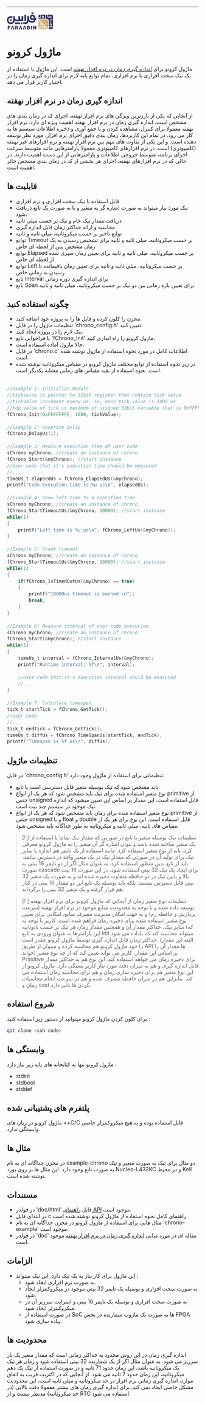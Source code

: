 ---

![Logo](images/Logo.png)
# ماژول کرونو
ماژول کرونو برای [اندازه گیری زمان در نرم افزار نهفته](doc/%D8%A7%D9%86%D8%AF%D8%A7%D8%B2%D9%87%20%DA%AF%DB%8C%D8%B1%DB%8C%20%D8%B2%D9%85%D8%A7%D9%86%20%D8%AF%D8%B1%20%D9%86%D8%B1%D9%85%20%D8%A7%D9%81%D8%B2%D8%A7%D8%B1%20%D9%86%D9%87%D9%81%D8%AA%D9%87.md) است. این ماژول با استفاده از یک تیک سخت افزاری یا نرم افزاری، تمام توابع پایه لازم برای اندازه گیری زمان را در اختیار کاربر قرار می دهد.
## اندازه گیری زمان در نرم افزار نهفته
از آنجایی که یکی از بارزترین ویژگی های نرم افزار نهفته، اجرای کد در زمان بندی های مشخص است، اندازه گیری زمان در نرم افزار نهفته اهمیت ویژه ای دارد.
 نرم افزار نهفته معمولا برای کنترل، مشاهده کردن و یا جمع آوری و ذخیره اطلاعات سیستم ها به کار می رود. در تمام این کاربردها، زمان بندی دقیق اجرای نرم افزار، مورد نظر توسعه دهنده است. و این یکی از تفاوت های مهم بین نرم افزار نهفته و نرم افزارهای غیر نهفته (کامپیوتری) است. در نرم افزارهای کامپیوتری معمولا پارامترهایی مانند متوسط سرعت اجرای برنامه، متوسط خروجی اطلاعات و پارامترهایی از این دست اهمیت دارند. در حالی که در نرم افزارهای نهفته، اجرای هر بخشی از کد در زمان بندی مشخص حائز اهمیت است.

## قابلیت ها
- قابل استفاده با تیک سخت افزاری و نرم افزاری
- تیک مورد نیاز میتواند به صورت اشاره گر به متغیر و یا به صورت یک تابع دریافت شود.
- دریافت مقدار تیک خام و تیک بر حسب میلی ثانیه
- محاسبه و ارائه حداکثر زمان قابل اندازه گیری
- توابع تاخیر بر حسب میکروثانیه، میلی ثانیه و ثانیه
- توابع Timeout بر حسب میکروثانیه، میلی ثانیه و ثانیه برای تشخیص رسیدن به یک زمان مشخص پس از لحظه ای خاص
- توابع Elapsed بر حسب میکروثانیه، میلی ثانیه و ثانیه برای تعیین زمان سپری شده از لحظه ای خاص
- توابع Left بر حسب میکروثانیه، میلی ثانیه و ثانیه برای تعیین زمان باقیمانده تا رسیدن به زمانی خاص
- تابع Interval برای اندازه گیری دوره زمانی 
- تابع Span برای تعیین بازه زمانی بین دو تیک بر حسب میکروثانیه، میلی ثانیه و ثانیه 

## چگونه استفاده کنید
- مخزن را کلون کرده و فایل ها را به پروژه خود اضافه کنید.
- تنظیمات ماژول را در فایل 'chrono_config.h' تعیین کنید.
- تیک لازم را در پروژه ایجاد کنید.
- با فراخوانی تابع 'fChrono_Init' ماژول کرونو را راه اندازی کنید.
- حالا ماژول آماده استفاده است.
- در فایل 'chrono.c' اطلاعات کامل در مورد نحوه استفاده از ماژول نوشته شده است.
- در زیر نحوه استفاده از توابع مختلف ماژول کرونو  در مقیاس میکروثانیه نوشته شده است. نحوه استفاده از بقیه مقیاس های زمانی مشابه یکدیگر است.
```c

//Example 1: Initialize module
//tickValue is pointer to 32bit register that contain tick value
//tickValue increment every us. so, each tick value is 1000 ns
//top value of tick is maximum of uisgned 32bit variable that is 0xFFFFFFFF
fChrono_Init(0xFFFFFFFF, 1000, tickValue);

//Example 2: Generate Delay
fChrono_DelayUs(1);

//Example 3: Measure execution time of user code
sChrono myChrono; //create an instance of chrono
fChrono_Start(&myChrono); //start instance
//User code that it's execution time should be measured
//...
timeUs_t elapsedUs = fChrono_ElapsedUs(&myChrono);
printf("Code execution time is %u us\n", elapsedUs);

//Example 4: Show left time to a specified time
sChrono myChrono; //create an instance of chrono
fChrono_StartTimeoutUs(&myChrono, 10000); //start instance
while(1)
{
	printf("Left time is %u us\n", fChrono_LeftUs(&myChrono));
}

//Example 5: Check timeout
sChrono myChrono; //create an instance of chrono
fChrono_StartTimeoutUs(&myChrono, 10000); //start instance
while(1)
{
	if(fChrono_IsTimedOutUs(&myChrono) == true)
	{
		printf("10000us timeout is eached.\n");
		break;
	}
}

//Example 6: Measure interval of user code execution
sChrono myChrono; //create an instance of chrono
fChrono_Start(&myChrono); //start instance
while(1)
{
	timeUs_t interval = fChrono_IntervalUs(&myChrono);
    printf("Runtime interval: %f\n", interval);

	//User code that it's execution interval shuld be measured
	//...
}

//Example 7: Calculate timespan
tick_t startTick = fChrono_GetTick();
//User code
//...
tick_t endTick = fChrono_GetTick();
timeUs_t diffUs = fChrono_TimeSpanUs(startTick, endTick);
printf("Timespan is %f us\n", diffUs);

```

## تنظیمات ماژول
در فایل 'chrono_config.h' تنظیماتی برای استفاده از ماژول وجود دارد.
- باید مشخص شود که تیک بوسیله متغیر قابل دسترسی است یا تابع
- نوع متغیر استفاده شده برای تیک باید مشخص شود که هر یک از انواع primitive از جنس unsigned قابل استفاده است. این مقدار بر اساس این تعیین میشود که اندازه تیک موجود در سیستم چند بیت است.
- نوع متغیر استفاده شده برای زمان باید مشخص شود که هر یک از انواع primitive از جنس unsigned و یا float و double قابل استفاده است. این نوع برای هر یک از مقیاس های ثانیه، میلی ثانیه و میکروثانیه به طور جداگانه باید مشخص شود.

 >[! ] تنظیمات تیک بوسیله متغیر یا تابع
 > در صورتی که مقدار تیک تماما با استفاده از یک متغیر ساخته شده باشد و بتوان اشاره گر آن متغیر را به ماژول کرونو معرفی کرد، باید از نوع متغیر استفاده کرد. مانند استفاده از یک تایمر هم اندازه با سایز تیک برای تولید آن
 > در صورتی که مقدار تیک در یک متغیر واحد در دسترس نباشد، باید از تابع بدین منظور استفاده کرد. به عنوان مثال اگر از دو تایمر 16 بیتی به صورت cascade برای ایجاد یک تیک 32 بیتی استفاده شود، در این صورت 16 بیت بالا و پایین تیک در دو حافظه متفاوت ذخیره شده اند و به صورت یک متغیر 32 بیتی قابل دسترس نیستند. بلکه باید بوسیله یک تابع این دو مقدار 16 بیتی در کنار هم قرار گرفته و یک متغیر 32 بیتی را برگرداند. 


 >[! ] تنظیمات نوع متغیر زمان
 > از آنجایی که ماژول کرونو برای نرم افزار نهفته توسعه داده شده و با توجه به محدودیت منابع موجود در نرم افزار نهفته (سرعت پردازش و حافظه رم) و به جهت امکان مدیریت مصرف منابع، امکانی برای تعیین نوع متغیر استفاده شده برای ذخیره زمان فراهم شده است.
 > کاربر با توجه به سایز تیک، حداکثر مقدار آن و همچنین مقدار زمان هر تیک بر حسب نانوثانیه (که این پارامترها به عنوان ورودی به تابع Init داده می شود)، میتواند محاسبه کند که حداکثر زمان قابل اندازه گیری توسط ماژول کرونو چقدر است. (البته این مقدار را خود ماژول کرونو هم محاسبه کرده و میتوان از طریق API ها مقدار آن را خواند) بر اساس این مقدار، کاربر می تواند تعیین کند که از چه نوع متغیر Primitive برای ذخیره زمان می خواهد استفاده کند. این نوع هم به حداکثر مقدار قابل اندازه گیری و هم به میزان دقت مورد نیاز کاربر بستگی دارد. ماژول کرونو از این نوع متغیر هم برای ذخیره سازی زمان و هم برای محاسبه زمان استفاده می کند. بنابراین هم در میزان حافظه مصرف شده و هم در سرعت انجام محاسبات زمان و cast کردن ها تاثیر دارد.
## شروع استفاده
برای کلون کردن ماژول کرونو میتوانید از دستور زیر استفاده کنید : 
```bash
git clone <ssh code>
```
## وابستگی ها
ماژول کرونو تنها به کتابخانه های پایه زیر نیاز دارد : 
- stdint
- stdbool
- stddef
## پلتفرم های پشتیبانی شده
ماژول کرونو در زبان های ++C/C قابل استفاده بوده و به هیچ میکروکنترلر خاصی وابستگی ندارد.
## مثال ها
در مخزن جداگانه ای به نام example-chrono دو مثال برای تیک به صورت متغیر و تیک به صورت تابع وجود دارد. این مثال ها بر روی بورد Nucleo-L432KC و در محیط Keil نوشته شده است.
## مستندات
- در فولدر 'doc/html' فایل [راهنمای API](doc/html/index.html) موجود است.
- در ابتدای فایل c راهنمای کامل نحوه استفاده از ماژول کرونو نوشته شده است.
- مثال هایی برای استفاده از ماژول کرونو در مخزن جداگانه ای به نام 'chrono-example' موجود است.
- در فولدر 'doc' مقاله ای در مورد مبانی [اندازه گیری زمان در نرم افزار نهفته](doc/%D8%A7%D9%86%D8%AF%D8%A7%D8%B2%D9%87%20%DA%AF%DB%8C%D8%B1%DB%8C%20%D8%B2%D9%85%D8%A7%D9%86%20%D8%AF%D8%B1%20%D9%86%D8%B1%D9%85%20%D8%A7%D9%81%D8%B2%D8%A7%D8%B1%20%D9%86%D9%87%D9%81%D8%AA%D9%87.md) موجود است. 
## الزامات
- این ماژول برای کار نیاز به یک تیک دارد. این تیک میتواند : 
	- به صورت نرم افزاری ایجاد شود.
	- به صورت سخت افزاری و بوسیله یک تایمر 32 بیتی موجود در میکروکنترلر ایجاد شود.
	- به صورت سخت افزاری و بوسیله یک تایمر 16 بیتی و اینتراپت سرریز آن در میکروکنترلر ایجاد شود.
	- در صورت استفاده از SoC ها به صورت یک ماژوب شمارنده در بخش FPGA پیاده سازی شود.
## محدودیت ها
اندازه گیری زمان در این روش محدود به حداکثر زمانی است که مقدار متغیر یک بار سرریز می شود. به عنوان مثال اگر از یک شمارنده 32 بیتی استفاده شود و زمان هر تیک یک میکروثانیه باشد، این زمان حدود 71 ثانیه و در صورت استفاده از تیک  یک دهم میکروثانیه، این زمان حدود 7 ثانیه می شود. از آنجایی که در اکثریت قریب به اتفاق موارد، اندازه گیری زمانی نرم افزار در حد 
میکروثانیه و میلی ثانیه است، این محدودیت مشکل خاصی ایجاد نمی کند. برای اندازه گیری زمان های بیشتر معمولا دقت بالایی (در حد میکروثانیه) مدنظر نیست و از RTC استفاده می شود.



